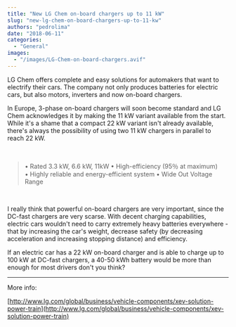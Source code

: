 ```yaml
---
title: "New LG Chem on-board chargers up to 11 kW"
slug: "new-lg-chem-on-board-chargers-up-to-11-kw"
authors: "pedrolima"
date: "2018-06-11"
categories:
  - "General"
images:
  - "/images/LG-Chem-on-board-chargers.avif"
---
```


LG Chem offers complete and easy solutions for automakers that want to electrify their cars. The company not only produces batteries for electric cars, but also motors, inverters and now on-board chargers.

In Europe, 3-phase on-board chargers will soon become standard and LG Chem acknowledges it by making the 11 kW variant available from the start. While it's a shame that a compact 22 kW variant isn't already available, there's always the possibility of using two 11 kW chargers in parallel to reach 22 kW.

 

> • Rated 3.3 kW, 6.6 kW, 11kW • High-efficiency (95％ at maximum) • Highly reliable and energy-efficient system • Wide Out Voltage Range

 

I really think that powerful on-board chargers are very important, since the DC-fast chargers are very scarse. With decent charging capabilities, electric cars wouldn't need to carry extremely heavy batteries everywhere - that by increasing the car's weight, decrease safety (by decreasing acceleration and increasing stopping distance) and efficiency.

If an electric car has a 22 kW on-board charger and is able to charge up to 100 kW at DC-fast chargers, a 40-50 kWh battery would be more than enough for most drivers don't you think?

---

More info:

[http://www.lg.com/global/business/vehicle-components/xev-solution-power-train](http://www.lg.com/global/business/vehicle-components/xev-solution-power-train)
